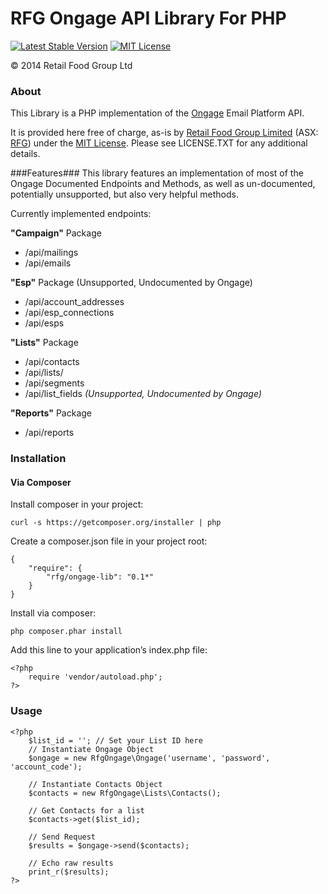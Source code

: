 RFG Ongage API Library For PHP
======================
[![Latest Stable Version](http://img.shields.io/packagist/v/rfg/ongage-lib.svg)](https://packagist.org/packages/rfg/ongage-lib) [![MIT License](http://img.shields.io/packagist/l/rfg/ongage-lib.svg)](http://opensource.org/licenses/mit-license.php)

© 2014 Retail Food Group Ltd

### About ###
This Library is a PHP implementation of the [Ongage](http://www.ongage.com) Email Platform API. 

It is provided here free of charge, as-is by [Retail Food Group Limited](http://www.rfg.com.au/) (ASX: [RFG](http://www.asx.com.au/asx/research/companyInfo.do?by=asxCode&asxCode=RFG)) under the [MIT License](http://opensource.org/licenses/mit-license.php). Please see LICENSE.TXT for any additional details.

###Features###
This library features an implementation of most of the Ongage Documented Endpoints and Methods, as well as un-documented, potentially unsupported, but also very helpful methods.

Currently implemented endpoints:

**"Campaign"** Package
* /api/mailings
* /api/emails

**"Esp"** Package (Unsupported, Undocumented by Ongage)
* /api/account_addresses
* /api/esp_connections
* /api/esps

 **"Lists"** Package
 * /api/contacts
 * /api/lists/
 * /api/segments
 * /api/list_fields *(Unsupported, Undocumented by Ongage)*
 
 **"Reports"** Package
 * /api/reports
 
### Installation ###

#### Via Composer ####
Install composer in your project:

    curl -s https://getcomposer.org/installer | php

Create a composer.json file in your project root:

    {
        "require": {
            "rfg/ongage-lib": "0.1*"
        }
    }

Install via composer:

    php composer.phar install

Add this line to your application’s index.php file:

    <?php
	    require 'vendor/autoload.php';
    ?>


### Usage ###


    <?php
	    $list_id = ''; // Set your List ID here
	    // Instantiate Ongage Object
	    $ongage = new RfgOngage\Ongage('username', 'password', 'account_code');

		// Instantiate Contacts Object
	    $contacts = new RfgOngage\Lists\Contacts();
	    
	    // Get Contacts for a list
	    $contacts->get($list_id);
	    
	    // Send Request
	    $results = $ongage->send($contacts);
	    
	    // Echo raw results
	    print_r($results);
    ?>
